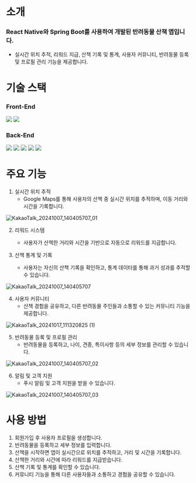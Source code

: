 # 소개
### React Native와 Spring Boot를 사용하여 개발된 반려동물 산책 앱입니다. 
- 실시간 위치 추적, 리워드 지급, 산책 기록 및 통계, 사용자 커뮤니티, 반려동물 등록 및 프로필 관리 기능을 제공합니다.

# 기술 스택
### Front-End
<img src="https://img.shields.io/badge/JavaScript-F7DF1E?style=flat-square&logo=javascript&logoColor=black"/> <img src="https://img.shields.io/badge/React Native-61DAFB?style=flat-square&logo=React&logoColor=black"/>

### Back-End
<img src="https://img.shields.io/badge/java-007396?style=flat-square&logo=openjdk&logoColor=white"/> <img src="https://img.shields.io/badge/springboot-6DB33F??style=flat-square&logo=springboot&logoColor=white"> <img src="https://img.shields.io/badge/Spring_data_JPA-6DB33F??style=flat-square&logo=SpringSecurity&logoColor=white"> <img src="https://img.shields.io/badge/MySQL-4479A1?style=flat-square&logo=MySQL&logoColor=white"/> <img src="https://img.shields.io/badge/redis-DC382D?style=flat-square&logo=redis&logoColor=white"/>

# 주요 기능
1. 실시간 위치 추적
   - Google Maps를 통해 사용자의 산책 중 실시간 위치를 추적하며, 이동 거리와 시간을 기록합니다.
     
![KakaoTalk_20241007_140405707_01](https://github.com/user-attachments/assets/1b7db08f-d85e-4414-9677-2d5f67b5b742)

2. 리워드 시스템
   - 사용자가 산책한 거리와 시간을 기반으로 자동으로 리워드를 지급합니다.

3. 산책 통계 및 기록
   - 사용자는 자신의 산책 기록을 확인하고, 통계 데이터를 통해 과거 성과를 추적할 수 있습니다.
     
![KakaoTalk_20241007_140405707](https://github.com/user-attachments/assets/fb1daf16-7908-4b93-9bef-216da20f42ac)

4. 사용자 커뮤니티
   - 산책 경험을 공유하고, 다른 반려동물 주인들과 소통할 수 있는 커뮤니티 기능을 제공합니다.

![KakaoTalk_20241017_111320825 (1)](https://github.com/user-attachments/assets/ec032020-e7a2-4a2f-824a-1359c05b40a6)

5. 반려동물 등록 및 프로필 관리
   - 반려동물을 등록하고, 나이, 견종, 특이사항 등의 세부 정보를 관리할 수 있습니다.
     
![KakaoTalk_20241007_140405707_02](https://github.com/user-attachments/assets/5c324e78-ab8a-4488-8232-1bcf444778a0)

6. 알림 및 고객 지원
   - 푸시 알림 및 고객 지원을 받을 수 있습니다.
     
![KakaoTalk_20241007_140405707_03](https://github.com/user-attachments/assets/1deae44a-0e13-4455-b956-b0996586bcb4)


# 사용 방법
1. 회원가입 후 사용자 프로필을 생성합니다.
2. 반려동물을 등록하고 세부 정보를 입력합니다.
3. 산책을 시작하면 앱이 실시간으로 위치를 추적하고, 거리 및 시간을 기록합니다.
4. 산책한 거리와 시간에 따라 리워드를 지급받습니다.
5. 산책 기록 및 통계를 확인할 수 있습니다.
6. 커뮤니티 기능을 통해 다른 사용자들과 소통하고 경험을 공유할 수 있습니다.
